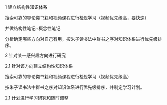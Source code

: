 1 建立结构性知识体系

搜索可靠的导论类书籍和视频课程进行检视学习（视频优先级高，要快速）

并做结构性笔记+概念性笔记

分析确定哪些方向对自己有用，按朱子读书法中群书之序对知识体系进行优先级排序。

2 针对某一感兴趣方向进行研究

2.1 针对该方向建立结构性知识体系

搜索可靠的导论类书籍和视频课程进行检视学习（视频优先级高）

按朱子读书法中群书之序对知识体系进行优先级排序，并制定学习计划。

2.1 计划进行学习研究和随时调整
